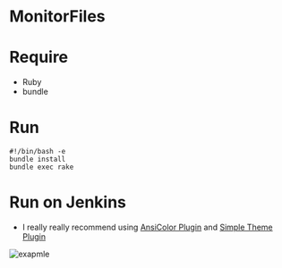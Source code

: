 # MonitorFiles

# Require

+ Ruby
+ bundle

# Run

```
#!/bin/bash -e
bundle install
bundle exec rake
```

# Run on Jenkins

+ I really really recommend using [AnsiColor Plugin](https://github.com/jenkinsci/ansicolor-plugin) and [Simple Theme Plugin](https://github.com/jenkinsci/simple-theme-plugin)

![exapmle](https://raw.githubusercontent.com/wiki/toshihirock/MonitorFiles/images/jenkins-job.png)
